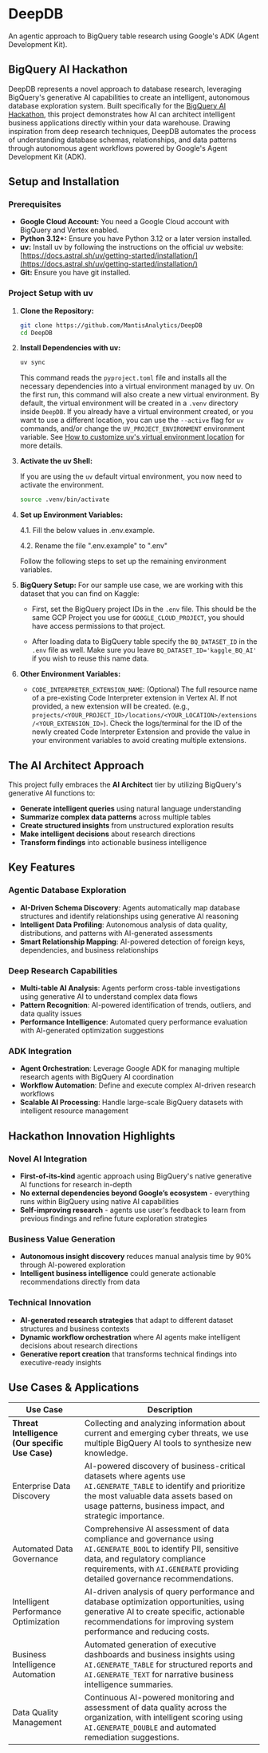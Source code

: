 # DeepDB

An agentic approach to BigQuery table research using Google's ADK (Agent Development Kit).

## BigQuery AI Hackathon
DeepDB represents a novel approach to database research, leveraging BigQuery's generative AI capabilities to create an
intelligent, autonomous database exploration system. 
Built specifically for the [BigQuery AI Hackathon](https://www.kaggle.com/competitions/bigquery-ai-hackathon/overview), 
this project demonstrates how AI can architect intelligent business applications directly within your data warehouse. 
Drawing inspiration from deep research techniques, DeepDB automates the process of understanding database schemas,
relationships, and data patterns through autonomous agent workflows powered by Google's Agent Development Kit (ADK).

## Setup and Installation

### Prerequisites

*   **Google Cloud Account:** You need a Google Cloud account with BigQuery and Vertex enabled.
*   **Python 3.12+:** Ensure you have Python 3.12 or a later version installed.
*   **uv:** Install uv by following the instructions on the official uv website: [https://docs.astral.sh/uv/getting-started/installation/](https://docs.astral.sh/uv/getting-started/installation/)
*   **Git:** Ensure you have git installed.

### Project Setup with uv

1.  **Clone the Repository:**

    ```bash
    git clone https://github.com/MantisAnalytics/DeepDB
    cd DeepDB
    ```

2.  **Install Dependencies with uv:**

    ```bash
    uv sync
    ```

    This command reads the `pyproject.toml` file and installs all the necessary
    dependencies into a virtual environment managed by uv. On the first run,
    this command will also create a new virtual environment. By default, the
    virtual environment will be created in a `.venv` directory inside
    `DeepDB`. If you already have a virtual environment created, or you want to use a different location, you can use
    the `--active` flag for `uv` commands, and/or change the
    `UV_PROJECT_ENVIRONMENT` environment variable. See
    [How to customize uv's virtual environment location](https://pydevtools.com/handbook/how-to/how-to-customize-uvs-virtual-environment-location/)
    for more details.

2.  **Activate the uv Shell:**

    If you are using the `uv` default virtual environment, you now need
    to activate the environment.

    ```bash
    source .venv/bin/activate
    ```

4.  **Set up Environment Variables:**
    
    4.1. Fill the below values in .env.example.

    4.2. Rename the file ".env.example" to ".env"

    Follow the following steps to set up the remaining environment variables.

5.  **BigQuery Setup:**
    For our sample use case, we are working with this dataset that you can find on Kaggle:

    *   First, set the BigQuery project IDs in the `.env` file.
        This should be the same GCP Project you use for `GOOGLE_CLOUD_PROJECT`, you should have access permissions
        to that project.

    *   After loading data to BigQuery table specify the `BQ_DATASET_ID` in the `.env` file as well.
        Make sure you leave `BQ_DATASET_ID='kaggle_BQ_AI'` if you wish to reuse this name data.

6. **Other Environment Variables:**

    *   `CODE_INTERPRETER_EXTENSION_NAME`: (Optional) The full resource name of
        a pre-existing Code Interpreter extension in Vertex AI. If not provided,
        a new extension will be created. (e.g.,
        `projects/<YOUR_PROJECT_ID>/locations/<YOUR_LOCATION>/extensions/<YOUR_EXTENSION_ID>`).
        Check the logs/terminal for the ID of the newly created Code Interpreter
        Extension and provide the value in your environment variables to avoid
        creating multiple extensions.

## The AI Architect Approach 
This project fully embraces the **AI Architect** tier by utilizing BigQuery's generative AI functions to: 
- **Generate intelligent queries** using natural language understanding
- **Summarize complex data patterns** across multiple tables
- **Create structured insights** from unstructured exploration results
- **Make intelligent decisions** about research directions
- **Transform findings** into actionable business intelligence

## Key Features
### Agentic Database Exploration 
- **AI-Driven Schema Discovery**: Agents automatically map database structures and identify relationships using generative AI reasoning 
- **Intelligent Data Profiling**: Autonomous analysis of data quality, distributions, and patterns with AI-generated assessments 
- **Smart Relationship Mapping**: AI-powered detection of foreign keys, dependencies, and business relationships

### Deep Research Capabilities 
- **Multi-table AI Analysis**: Agents perform cross-table investigations using generative AI to understand complex data flows 
- **Pattern Recognition**: AI-powered identification of trends, outliers, and data quality issues
- **Performance Intelligence**: Automated query performance evaluation with AI-generated optimization suggestions 

### ADK Integration
- **Agent Orchestration**: Leverage Google ADK for managing multiple research agents with BigQuery AI coordination
- **Workflow Automation**: Define and execute complex AI-driven research workflows
- **Scalable AI Processing**: Handle large-scale BigQuery datasets with intelligent resource management 

## Hackathon Innovation Highlights 
### Novel AI Integration
- **First-of-its-kind** agentic approach using BigQuery's native generative AI functions for research in-depth
- **No external dependencies beyond Google’s ecosystem** - everything runs within BigQuery using native AI capabilities
- **Self-improving research** - agents use user's feedback to learn from previous findings and refine future exploration strategies

### Business Value Generation
- **Autonomous insight discovery** reduces manual analysis time by 90% through AI-powered exploration 
- **Intelligent business intelligence** could generate actionable recommendations directly from data

### Technical Innovation
- **AI-generated research strategies** that adapt to different dataset structures and business contexts
- **Dynamic workflow orchestration** where AI agents make intelligent decisions about research directions
- **Generative report creation** that transforms technical findings into executive-ready insights 

## Use Cases & Applications

| Use Case                                        | Description                                                                                                                                                                                                                       |
|-------------------------------------------------|-----------------------------------------------------------------------------------------------------------------------------------------------------------------------------------------------------------------------------------|
| **Threat Intelligence (Our specific Use Case)** | Collecting and analyzing information about current and emerging cyber threats, we use multiple BigQuery AI tools to synthesize new knowledge.                                                                          |
| Enterprise Data Discovery                       | AI-powered discovery of business-critical datasets where agents use `AI.GENERATE_TABLE` to identify and prioritize the most valuable data assets based on usage patterns, business impact, and strategic importance.              |
| Automated Data Governance                       | Comprehensive AI assessment of data compliance and governance using `AI.GENERATE_BOOL` to identify PII, sensitive data, and regulatory compliance requirements, with `AI.GENERATE` providing detailed governance recommendations. |
| Intelligent Performance Optimization            | AI-driven analysis of query performance and database optimization opportunities, using generative AI to create specific, actionable recommendations for improving system performance and reducing costs.                          |
| Business Intelligence Automation                | Automated generation of executive dashboards and business insights using `AI.GENERATE_TABLE` for structured reports and `AI.GENERATE_TEXT` for narrative business intelligence summaries.                                         |
| Data Quality Management                         | Continuous AI-powered monitoring and assessment of data quality across the organization, with intelligent scoring using `AI.GENERATE_DOUBLE` and automated remediation suggestions.                                               |
